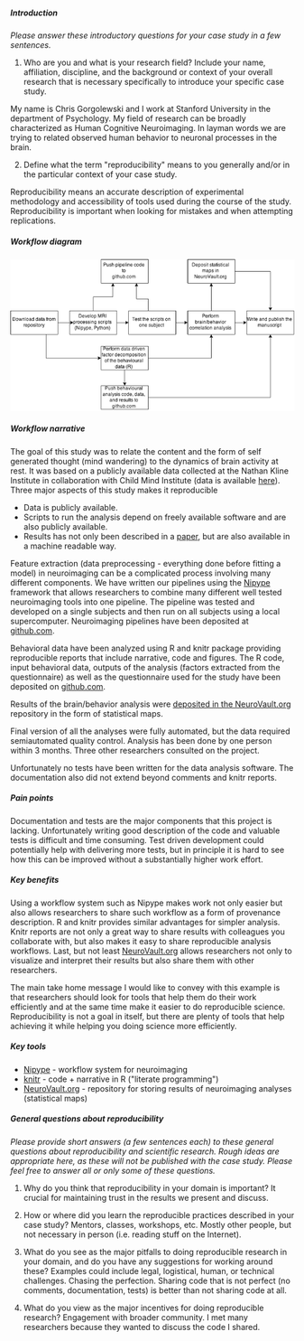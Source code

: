 ##### Introduction
*Please answer these introductory questions for your case study in a few sentences.*

1) Who are you and what is your research field? Include your name, affiliation, discipline, and the background or context of your overall research that is necessary specifically to introduce your specific case study.

My name is Chris Gorgolewski and I work at Stanford University in the department of Psychology. My field of research can be broadly characterized as Human Cognitive Neuroimaging. In layman words we are trying to related observed human behavior to neuronal processes in the brain. 

2) Define what the term "reproducibility" means to you generally and/or in the particular context of your case study.

Reproducibility means an accurate description of experimental methodology and accessibility of tools used during the course of the study. Reproducibility is important when looking for mistakes and when attempting replications.

##### Workflow diagram

![](cgorgolewski_diagram.png)

##### Workflow narrative

The goal of this study was to relate the content and the form of self generated thought (mind wandering) to the dynamics of brain activity at rest. It was based on a publicly available data collected at the Nathan Kline Institute in collaboration with Child Mind Institute (data is available [here](http://fcon_1000.projects.nitrc.org/indi/enhanced/)). Three major aspects of this study makes it reproducible

* Data is publicly available.
* Scripts to run the analysis depend on freely available software and are also publicly available.
* Results has not only been described in a [paper](http://journals.plos.org/plosone/article?id=10.1371/journal.pone.0097176), but are also available in a machine readable way.

Feature extraction (data preprocessing - everything done before fitting a model) in neuroimaging can be a complicated process involving many different components. We have written our pipelines using the [Nipype](http://nipy.org/nipype) framework that allows researchers to combine many different well tested neuroimaging tools into one pipeline. The pipeline was tested and developed on a single subjects and then run on all subjects using a local supercomputer. Neuroimaging pipelines have been deposited at [github.com](https://github.com/NeuroanatomyAndConnectivity/pipelines/tree/master/src/mindwandering).

Behavioral data have been analyzed using R and knitr package providing reproducible reports that include narrative, code and figures. The R code, input behavioral data, outputs of the analysis (factors extracted from the questionnaire) as well as the questionnaire used for the study have been deposited on [github.com](https://github.com/NeuroanatomyAndConnectivity/NYC-Q).

Results of the brain/behavior analysis were [deposited in the NeuroVault.org](http://neurovault.org/collections/16/) repository in the form of statistical maps.

Final version of all the analyses were fully automated, but the data required semiautomated quality control. Analysis has been done by one person within 3 months. Three other researchers consulted on the project.

Unfortunately no tests have been written for the data analysis software. The documentation also did not extend beyond comments and knitr reports.

##### Pain points
Documentation and tests are the major components that this project is lacking. Unfortunately writing good description of the code and valuable tests is difficult and time consuming. Test driven development could potentially help with delivering more tests, but in principle it is hard to see how this can be improved without a substantially higher work effort.

##### Key benefits
Using a workflow system such as Nipype makes work not only easier but also allows researchers to share such workflow as a form of provenance description. R and knitr provides similar advantages for simpler analysis. Knitr reports are not only a great way to share results with colleagues you collaborate with, but also makes it easy to share reproducible analysis workflows. Last, but not least [NeuroVault.org](http://neurovault.org) allows researchers not only to visualize and interpret their results but also share them with other researchers.

The main take home message I would like to convey with this example is that researchers should look for tools that help them do their work efficiently and at the same time make it easier to do reproducible science. Reproducibility is not a goal in itself, but there are plenty of tools that help achieving it while helping you doing science more efficiently. 

##### Key tools
* [Nipype](http://nipy.org/nipype) - workflow system for neuroimaging
* [knitr](http://yihui.name/knitr/) - code + narrative in R ("literate programming")
* [NeuroVault.org](http://neurovault.org) - repository for storing results of neuroimaging analyses (statistical maps)

##### General questions about reproducibility

*Please provide short answers (a few sentences each) to these general questions about reproducibility and scientific research. Rough ideas are appropriate here, as these will not be published with the case study. Please feel free to answer all or only some of these questions.*

1) Why do you think that reproducibility in your domain is important?
It crucial for maintaining trust in the results we present and discuss.

2) How or where did you learn the reproducible practices described in your case study? Mentors, classes, workshops, etc.
Mostly other people, but not necessary in person (i.e. reading stuff on the Internet).

3) What do you see as the major pitfalls to doing reproducible research in your domain, and do you have any suggestions for working around these? Examples could include legal, logistical, human, or technical challenges.
Chasing the perfection. Sharing code that is not perfect (no comments, documentation, tests) is better than not sharing code at all.

4) What do you view as the major incentives for doing reproducible research?
Engagement with broader community. I met many researchers because they wanted to discuss the code I shared.
